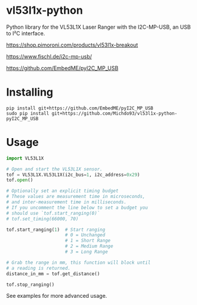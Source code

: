 # vl53l1x-python

Python library for the VL53L1X Laser Ranger with the I2C-MP-USB, an USB to I²C interface.

https://shop.pimoroni.com/products/vl53l1x-breakout

https://www.fischl.de/i2c-mp-usb/

https://github.com/EmbedME/pyI2C_MP_USB

# Installing

```
pip install git+https://github.com/EmbedME/pyI2C_MP_USB
sudo pip install git+https://github.com/Michdo93/vl53l1x-python-pyI2C_MP_USB
```

# Usage

```python
import VL53L1X

# Open and start the VL53L1X sensor.
tof = VL53L1X.VL53L1X(i2c_bus=1, i2c_address=0x29)
tof.open()

# Optionally set an explicit timing budget
# These values are measurement time in microseconds,
# and inter-measurement time in milliseconds.
# If you uncomment the line below to set a budget you
# should use `tof.start_ranging(0)`
# tof.set_timing(66000, 70)

tof.start_ranging(1)  # Start ranging
                      # 0 = Unchanged
                      # 1 = Short Range
                      # 2 = Medium Range
                      # 3 = Long Range

# Grab the range in mm, this function will block until
# a reading is returned.
distance_in_mm = tof.get_distance()

tof.stop_ranging()
```

See examples for more advanced usage.
